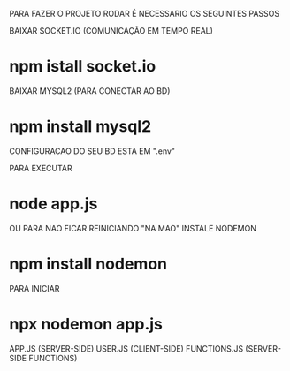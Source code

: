 PARA FAZER O PROJETO RODAR É NECESSARIO OS SEGUINTES PASSOS

BAIXAR SOCKET.IO (COMUNICAÇÃO EM TEMPO REAL)
# npm istall socket.io 

BAIXAR MYSQL2 (PARA CONECTAR AO BD)
# npm install mysql2

CONFIGURACAO DO SEU BD ESTA EM ".env" 

PARA EXECUTAR
# node app.js 

OU PARA NAO FICAR REINICIANDO "NA MAO"
INSTALE NODEMON

# npm install nodemon

PARA INICIAR 

# npx nodemon app.js

APP.JS (SERVER-SIDE)
USER.JS (CLIENT-SIDE)
FUNCTIONS.JS (SERVER-SIDE FUNCTIONS)